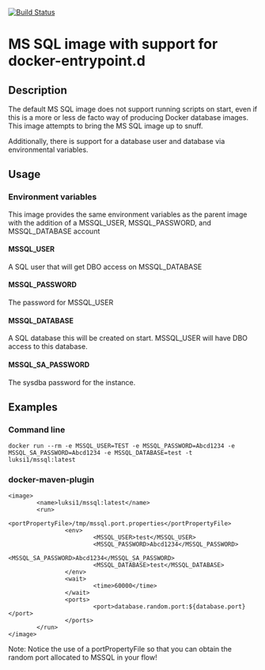 [![Build Status](https://travis-ci.org/luksi1/docker-mssql.svg?branch=master)](https://travis-ci.org/luksi1/docker-mssql)

# MS SQL image with support for docker-entrypoint.d

## Description

The default MS SQL image does not support running scripts on start, even if this is a more or less de facto
way of producing Docker database images. This image attempts to bring the MS SQL image up to snuff.

Additionally, there is support for a database user and database via environmental variables.

## Usage

### Environment variables

This image provides the same environment variables as the parent image with the addition of a MSSQL_USER, MSSQL_PASSWORD, and MSSQL_DATABASE account

#### MSSQL_USER

A SQL user that will get DBO access on MSSQL_DATABASE

#### MSSQL_PASSWORD

The password for MSSQL_USER

#### MSSQL_DATABASE

A SQL database this will be created on start. MSSQL_USER will have DBO access to this database.

#### MSSQL_SA_PASSWORD

The sysdba password for the instance.

## Examples

### Command line

```
docker run --rm -e MSSQL_USER=TEST -e MSSQL_PASSWORD=Abcd1234 -e MSSQL_SA_PASSWORD=Abcd1234 -e MSSQL_DATABASE=test -t luksi1/mssql:latest
```

### docker-maven-plugin
```
<image>
        <name>luksi1/mssql:latest</name>
        <run>
                <portPropertyFile>/tmp/mssql.port.properties</portPropertyFile>
                <env>
                        <MSSQL_USER>test</MSSQL_USER>
                        <MSSQL_PASSWORD>Abcd1234</MSSQL_PASSWORD>
                        <MSSQL_SA_PASSWORD>Abcd1234</MSSQL_SA_PASSWORD>
                        <MSSQL_DATABASE>test</MSSQL_DATABASE>
                </env>
                <wait>
                        <time>60000</time>
                </wait>
                <ports>
                        <port>database.random.port:${database.port}</port>
                </ports>
        </run>
</image>

```

Note: Notice the use of a portPropertyFile so that you can obtain the random port allocated to MSSQL in your flow!

